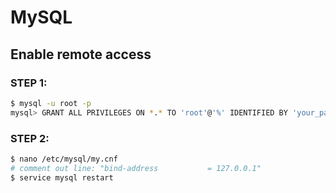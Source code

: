 MySQL
=====

Enable remote access
--------------------

### STEP 1:

```bash
$ mysql -u root -p
mysql> GRANT ALL PRIVILEGES ON *.* TO 'root'@'%' IDENTIFIED BY 'your_password';
```

### STEP 2:

```bash
$ nano /etc/mysql/my.cnf
# comment out line: "bind-address           = 127.0.0.1"
$ service mysql restart
```
